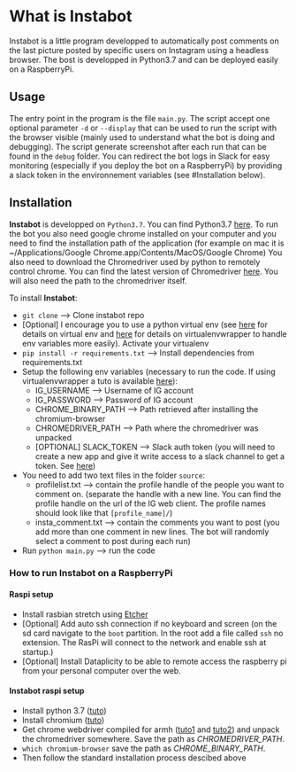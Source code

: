 # What is Instabot

Instabot is a little program developped to automatically post comments on the last picture posted by specific users on Instagram using a headless browser. The bost is developped in Python3.7 and can be deployed easily on a RaspberryPi.

## Usage

The entry point in the program is the file `main.py`.
The script accept one optional parameter `-d` or `--display` that can be used to run the script with the browser visible (mainly used to understand what the bot is doing and debugging).
The script generate screenshot after each run that can be found in the `debug` folder.
You can redirect the bot logs in Slack for easy monitoring (especially if you deploy the bot on a RaspberryPi) by providing a slack token in the environnement variables (see #Installation below).

## Installation

**Instabot** is developped on `Python3.7`. You can find Python3.7 [here](https://www.python.org/downloads/release/python-371/).
To run the bot you also need google chrome installed on your computer and you need to find the installation path of the application (for example on mac it is ~/Applications/Google Chrome.app/Contents/MacOS/Google Chrome)
You also need to download the Chromedriver used by python to remotely control chrome. You can find the latest version of Chromedriver [here](http://chromedriver.chromium.org/). You will also need the path to the chromedriver itself.

To install **Instabot**:

- `git clone` --> Clone instabot repo
- [Optional] I encourage you to use a python virtual env (see [here](https://docs.python-guide.org/dev/virtualenvs/#lower-level-virtualenv) for details on virtual env and [here](http://mkelsey.com/2013/04/30/how-i-setup-virtualenv-and-virtualenvwrapper-on-my-mac/) for details on virtualenvwrapper to handle env variables more easily). Activate your virtualenv
- `pip install -r requirements.txt` --> Install dependencies from requirements.txt
- Setup the following env variables (necessary to run the code. If using virtualenvwrapper a tuto is available [here](https://stackoverflow.com/questions/9554087/setting-an-environment-variable-in-virtualenv)):
    - IG_USERNAME --> Username of IG account
    - IG_PASSWORD --> Password of IG account
    - CHROME_BINARY_PATH --> Path retrieved after installing the chromium-browser
    - CHROMEDRIVER_PATH --> Path where the chromedriver was unpacked
    - [OPTIONAL] SLACK_TOKEN --> Slack auth token (you will need to create a new app and give it write access to a slack channel to get a token. See [here](https://api.slack.com/apps)) 
- You need to add two text files in the folder `source`:
    - profilelist.txt --> contain the profile handle of the people you want to comment on. (separate the handle with a new line. You can find the profile handle on the url of the IG web client. The profile names should look like that `[profile_name]/`)
    - insta_comment.txt --> contain the comments you want to post (you add more than one comment in new lines. The bot will randomly select a comment to post during each run)
- Run `python main.py` --> run the code

### How to run Instabot on a RaspberryPi

#### Raspi setup

- Install rasbian stretch using [Etcher](https://www.raspberrypi.org/documentation/installation/installing-images/)
- [Optional] Add auto ssh connection if no keyboard and screen (on the sd card navigate to the `boot` partition. In the root add a file called `ssh` no extension. The RasPi will connect to the network and enable ssh at startup.)
- [Optional] Install Dataplicity to be able to remote access the raspberry pi from your personal computer over the web.

#### Instabot raspi setup

- Install python 3.7 ([tuto](http://www.ramoonus.nl/2018/06/30/installing-python-3-7-on-raspberry-pi/))
- Install chromium ([tuto](https://tutorials-raspberrypi.com/google-chrome-for-raspberry-pi/))
- Get chrome webdriver compiled for armh ([tuto1](https://www.raspberrypi.org/forums/viewtopic.php?t=194176) and [tuto2](https://www.reddit.com/r/selenium/comments/7341wt/success_how_to_run_selenium_chrome_webdriver_on/)) and unpack the chromedriver somewhere. Save the path as *CHROMEDRIVER_PATH*.
- `which chromium-browser` save the path as *CHROME_BINARY_PATH*.
- Then follow the standard installation process descibed above

